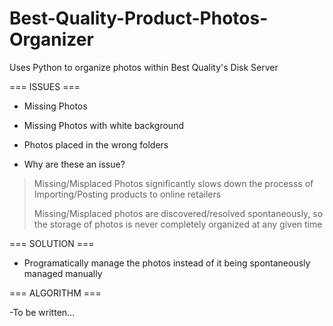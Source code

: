 # Best-Quality-Product-Photos-Organizer
Uses Python to organize photos within Best Quality's Disk Server

=== ISSUES ===

- Missing Photos
- Missing Photos with white background
- Photos placed in the wrong folders

- Why are these an issue?
> Missing/Misplaced Photos significantly slows down the processs of Importing/Posting products to online retailers
> 
> Missing/Misplaced photos are discovered/resolved spontaneously, so the storage of photos is never completely organized at any given time

=== SOLUTION ===

- Programatically manage the photos instead of it being spontaneously managed manually

=== ALGORITHM ===

-To be written...
